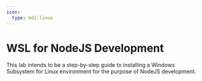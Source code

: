 ```yaml
---
icon:
  type: mdi:linux
---
```

# WSL for NodeJS Development

This lab intends to be a step-by-step guide to installing a Windows Subsystem for Linux environment for the purpose of NodeJS development.